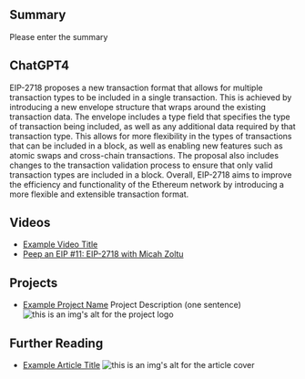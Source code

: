 ## Summary

Please enter the summary

## ChatGPT4

EIP-2718 proposes a new transaction format that allows for multiple transaction types to be included in a single transaction. This is achieved by introducing a new envelope structure that wraps around the existing transaction data. The envelope includes a type field that specifies the type of transaction being included, as well as any additional data required by that transaction type. This allows for more flexibility in the types of transactions that can be included in a block, as well as enabling new features such as atomic swaps and cross-chain transactions. The proposal also includes changes to the transaction validation process to ensure that only valid transaction types are included in a block. Overall, EIP-2718 aims to improve the efficiency and functionality of the Ethereum network by introducing a more flexible and extensible transaction format.

## Videos

- [Example Video Title](https://www.youtube.com/watch?v=TDGq4aeevgY)
- [Peep an EIP #11: EIP-2718 with Micah Zoltu](https://www.youtube.com/watch?v=JReJRJ5G_UA&list=PL4cwHXAawZxqu0PKKyMzG_3BJV_xZTi1F&index=102)

## Projects

- [Example Project Name](https://xxxx.xxx/xxxxx) Project Description (one sentence) ![this is an img's alt for the project logo](https://xxxx.xxx/project-logo.xxx)

## Further Reading

- [Example Article Title](https://xxxx.xxx/xxxxx) ![this is an img's alt for the article cover](https://xxxx.xxx/article-cover.xxx)
